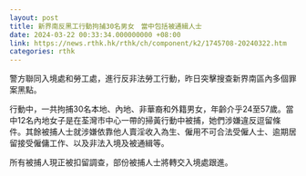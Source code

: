 ```yaml
---
layout: post
title: 新界南反黑工行動拘捕30名男女　當中包括被通緝人士
date: 2024-03-22 00:33:34.000000000 +08:00
link: https://news.rthk.hk/rthk/ch/component/k2/1745708-20240322.htm
categories: rthk
---
```


警方聯同入境處和勞工處，進行反非法勞工行動，昨日突擊搜查新界南區內多個罪案黑點。

行動中，一共拘捕30名本地、內地、非華裔和外籍男女，年齡介乎24至57歲。當中12名內地女子是在荃灣市中心一帶的掃黃行動中被捕，她們涉嫌違反逗留條件。其餘被捕人士就涉嫌依靠他人賣淫收入為生、僱用不可合法受僱人士、逾期居留接受僱傭工作、以及非法入境及被通緝等。

所有被捕人現正被扣留調查，部份被捕人士將轉交入境處跟進。
